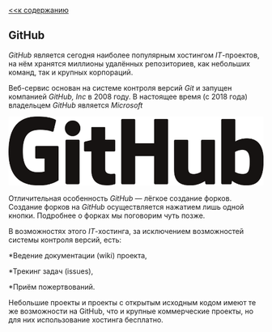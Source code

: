 [<<к содержанию](./readme.md)

## GitHub

*GitHub* является сегодня наиболее популярным хостингом *IT*-проектов, на нём хранятся миллионы удалённых репозиториев, как небольших команд, так и крупных корпораций.

Веб-сервис основан на системе контроля версий *Git* и запущен компанией *GitHub, Inc* в 2008 году. В настоящее время (с 2018 года) владельцем *GitHub* является *Microsoft*

![](./PHP.5.6.1.png)

Отличительная особенность *GitHub* — лёгкое создание форков. Создание форков на *GitHub* осуществляется нажатием лишь одной кнопки. Подробнее о форках мы поговорим чуть позже.

В возможностях этого *IT*-хостинга, за исключением возможностей системы контроля версий, есть:

*Ведение документации (wiki) проекта,

*Трекинг задач (issues),

*Приём пожертвований.

Небольшие проекты и проекты с открытым исходным кодом имеют те же возможности на GitHub, что и крупные коммерческие проекты, но для них использование хостинга бесплатно.